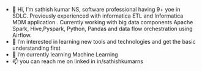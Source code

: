 - 👋 Hi, I’m sathish kumar NS, software professional having 9+ yoe in SDLC. Previously experienced with informatica ETL and Informatica MDM application.. Currently working with big data components Apache Spark, Hive,Pyspark, Python, Pandas and data flow orchestration using Airflow.
- 👀 I’m interested in learning new tools and technologies and get the basic understanding first
- 🌱 I’m currently learning Machine Learning
- 📫 you can reach me on linked in in/sathishkumarns

<!---
sathishkns/sathishkns is a ✨ special ✨ repository because its `README.md` (this file) appears on your GitHub profile.
You can click the Preview link to take a look at your changes.
--->
